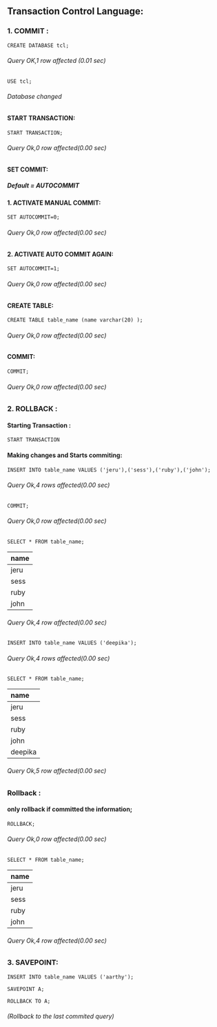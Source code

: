 ## Transaction Control Language:

### 1. COMMIT :

``` syntax
CREATE DATABASE tcl;
```
###### Query OK,1 row affected (0.01 sec)

```syntax
USE tcl;
```
###### Database changed

#### START TRANSACTION:

```syntax
START TRANSACTION;
```
###### Query Ok,0 row affected(0.00 sec)

#### SET COMMIT:

##### Default = AUTOCOMMIT

#### 1. ACTIVATE MANUAL COMMIT:

```syntax
SET AUTOCOMMIT=0;
```
###### Query Ok,0 row affected(0.00 sec)

#### 2. ACTIVATE AUTO COMMIT AGAIN:

```syntax
SET AUTOCOMMIT=1;
```
###### Query Ok,0 row affected(0.00 sec)

#### CREATE TABLE:

```syntax
CREATE TABLE table_name (name varchar(20) );
```
###### Query Ok,0 row affected(0.00 sec)

#### COMMIT:

```syntax
COMMIT;
```
###### Query Ok,0 row affected(0.00 sec)

### 2. ROLLBACK :

#### Starting Transaction :

```syntax
START TRANSACTION
```

#### Making changes and Starts commiting:

```syntax
INSERT INTO table_name VALUES ('jeru'),('sess'),('ruby'),('john');
```
###### Query Ok,4 rows affected(0.00 sec)

```syntax
COMMIT;
```
###### Query Ok,0 row affected(0.00 sec)

```syntax
SELECT * FROM table_name;
```
| name |
|:-----|
| jeru |
| sess |
| ruby |
| john |

###### Query Ok,4 row affected(0.00 sec)

```syntax
INSERT INTO table_name VALUES ('deepika');
```
###### Query Ok,4 rows affected(0.00 sec)


```syntax
SELECT * FROM table_name;
```
| name    |
|:--------|
| jeru    |
| sess    |
| ruby    |
| john    |
| deepika |

###### Query Ok,5 row affected(0.00 sec)


### Rollback :
#### only rollback if committed the information;

```syntax
ROLLBACK;
```
###### Query Ok,0 row affected(0.00 sec)

```syntax
SELECT * FROM table_name;
```
| name |
|:-----|
| jeru |
| sess |
| ruby |
| john |

###### Query Ok,4 row affected(0.00 sec)

### 3. SAVEPOINT:

```syntax
INSERT INTO table_name VALUES ('aarthy');
```

```syntax
SAVEPOINT A;
```

```syntax
ROLLBACK TO A;
```

###### (Rollback to the last commited query)












